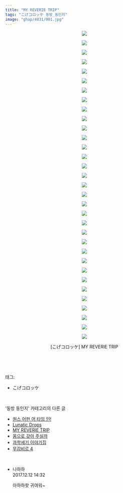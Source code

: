 ```yaml
---
title: "MY REVERIE TRIP"
tags: "こげコロッケ 동방_동인지"
image: "ghap/4031/001.jpg"
---
```

<div class="article">
<p style="text-align: center; clear: none; float: none;"><img src="{{ site.nasurl }}/ghap/4031/001.jpg"/></p>
<p style="text-align: center; clear: none; float: none;"><img src="{{ site.nasurl }}/ghap/4031/002.jpg"/></p>
<p style="text-align: center; clear: none; float: none;"><img src="{{ site.nasurl }}/ghap/4031/003.jpg"/></p>
<p style="text-align: center; clear: none; float: none;"><img src="{{ site.nasurl }}/ghap/4031/004.jpg"/></p>
<p style="text-align: center; clear: none; float: none;"><img src="{{ site.nasurl }}/ghap/4031/005.jpg"/></p>
<p style="text-align: center; clear: none; float: none;"><img src="{{ site.nasurl }}/ghap/4031/006.jpg"/></p>
<p style="text-align: center; clear: none; float: none;"><img src="{{ site.nasurl }}/ghap/4031/007.jpg"/></p>
<p style="text-align: center; clear: none; float: none;"><img src="{{ site.nasurl }}/ghap/4031/008.jpg"/></p>
<p style="text-align: center; clear: none; float: none;"><img src="{{ site.nasurl }}/ghap/4031/009.jpg"/></p>
<p style="text-align: center; clear: none; float: none;"><img src="{{ site.nasurl }}/ghap/4031/010.jpg"/></p>
<p style="text-align: center; clear: none; float: none;"><img src="{{ site.nasurl }}/ghap/4031/011.jpg"/></p>
<p style="text-align: center; clear: none; float: none;"><img src="{{ site.nasurl }}/ghap/4031/012.jpg"/></p>
<p style="text-align: center; clear: none; float: none;"><img src="{{ site.nasurl }}/ghap/4031/013.jpg"/></p>
<p style="text-align: center; clear: none; float: none;"><img src="{{ site.nasurl }}/ghap/4031/014.jpg"/></p>
<p style="text-align: center; clear: none; float: none;"><img src="{{ site.nasurl }}/ghap/4031/015.jpg"/></p>
<p style="text-align: center; clear: none; float: none;"><img src="{{ site.nasurl }}/ghap/4031/016.jpg"/></p>
<p style="text-align: center; clear: none; float: none;"><img src="{{ site.nasurl }}/ghap/4031/017.jpg"/></p>
<p style="text-align: center; clear: none; float: none;"><img src="{{ site.nasurl }}/ghap/4031/018.jpg"/></p>
<p style="text-align: center; clear: none; float: none;"><img src="{{ site.nasurl }}/ghap/4031/019.jpg"/></p>
<p style="text-align: center; clear: none; float: none;"><img src="{{ site.nasurl }}/ghap/4031/020.jpg"/></p>
<p style="text-align: center; clear: none; float: none;"><img src="{{ site.nasurl }}/ghap/4031/021.jpg"/></p>
<p style="text-align: center; clear: none; float: none;"><img src="{{ site.nasurl }}/ghap/4031/022.jpg"/></p>
<p style="text-align: center; clear: none; float: none;"><img src="{{ site.nasurl }}/ghap/4031/023.jpg"/></p>
<p style="text-align: center; clear: none; float: none;"><img src="{{ site.nasurl }}/ghap/4031/024.jpg"/></p>
<p style="text-align: center; clear: none; float: none;"><img src="{{ site.nasurl }}/ghap/4031/025.jpg"/></p>
<p style="text-align: center; clear: none; float: none;"><img src="{{ site.nasurl }}/ghap/4031/026.jpg"/></p>
<p style="text-align: center; clear: none; float: none;"><img src="{{ site.nasurl }}/ghap/4031/027.jpg"/></p>
<p style="text-align: center; clear: none; float: none;"><img src="{{ site.nasurl }}/ghap/4031/028.jpg"/></p>
<p style="text-align: center; clear: none; float: none;"><img src="{{ site.nasurl }}/ghap/4031/029.jpg"/></p>
<p style="text-align: center; clear: none; float: none;"><img src="{{ site.nasurl }}/ghap/4031/030.jpg"/></p>
<p style="text-align: center; clear: none; float: none;"><img src="{{ site.nasurl }}/ghap/4031/031.jpg"/></p>
<p style="text-align: center; clear: none; float: none;"><img src="{{ site.nasurl }}/ghap/4031/032.jpg"/></p>
<p style="text-align: center; clear: none; float: none;"><img src="{{ site.nasurl }}/ghap/4031/033.jpg"/></p>
<p style="text-align: center; clear: none; float: none;">[こげコロッケ] MY REVERIE TRIP</p>
<p><br/></p>
</div><br/>
<div class="tagTrail">
<p>태그: </p>
<ul>
<li>こげコロッケ</li>
</ul>
</div><br/>
<div class="another">
<p>'동방 동인지' 카테고리의 다른 글</p>
<ul>
<li><a href="/2017-12-15-ghap_4034">원스 어펀 어 타임 인!</a></li>
<li><a href="/2017-12-15-ghap_4033">Lunatic Drops</a></li>
<li><a href="/2017-12-12-ghap_4031">MY REVERIE TRIP</a></li>
<li><a href="/2017-12-12-ghap_4030">몸으로 갚아 주실까</a></li>
<li><a href="/2017-12-12-ghap_4027">과학세기 이야기집</a></li>
<li><a href="/2017-12-09-ghap_4025">무감비르 4</a></li>
</ul>
</div><br/>
<div class="cb_module cb_fluid">
<div class="cb_wrt cb_profile">
<div class="comment">
<ul>
<li class="cb_thumb_off" id="comment15150423">
<div class="cb_comment_area">
<div class="cb_info_area">
<div class="cb_section">
<span class="cb_nick_name">나하하</span>
</div>
<div class="cb_section">
<span class="cb_date">2017.12.12 14:32 </span>
</div>
</div>
<div class="cb_dsc_comment">
<p class="cb_dsc">
											아하하핫 귀여워~
										</p>
</div>
</div></li>
</ul>
</div>
</div><!-- commentList close -->
</div><br/>
